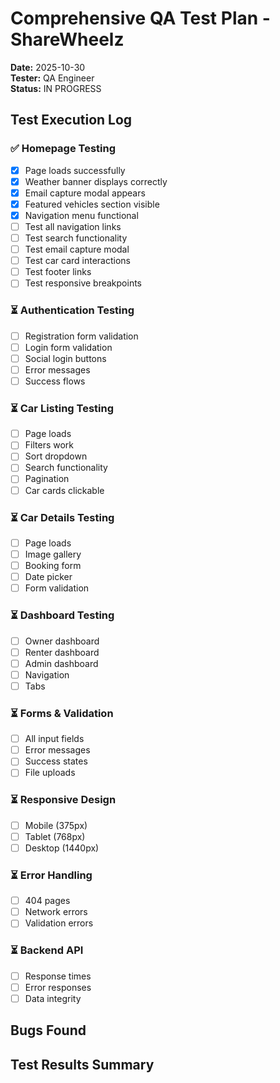 # Comprehensive QA Test Plan - ShareWheelz
**Date:** 2025-10-30  
**Tester:** QA Engineer  
**Status:** IN PROGRESS

## Test Execution Log

### ✅ Homepage Testing
- [x] Page loads successfully
- [x] Weather banner displays correctly
- [x] Email capture modal appears
- [x] Featured vehicles section visible
- [x] Navigation menu functional
- [ ] Test all navigation links
- [ ] Test search functionality
- [ ] Test email capture modal
- [ ] Test car card interactions
- [ ] Test footer links
- [ ] Test responsive breakpoints

### ⏳ Authentication Testing
- [ ] Registration form validation
- [ ] Login form validation
- [ ] Social login buttons
- [ ] Error messages
- [ ] Success flows

### ⏳ Car Listing Testing
- [ ] Page loads
- [ ] Filters work
- [ ] Sort dropdown
- [ ] Search functionality
- [ ] Pagination
- [ ] Car cards clickable

### ⏳ Car Details Testing
- [ ] Page loads
- [ ] Image gallery
- [ ] Booking form
- [ ] Date picker
- [ ] Form validation

### ⏳ Dashboard Testing
- [ ] Owner dashboard
- [ ] Renter dashboard
- [ ] Admin dashboard
- [ ] Navigation
- [ ] Tabs

### ⏳ Forms & Validation
- [ ] All input fields
- [ ] Error messages
- [ ] Success states
- [ ] File uploads

### ⏳ Responsive Design
- [ ] Mobile (375px)
- [ ] Tablet (768px)
- [ ] Desktop (1440px)

### ⏳ Error Handling
- [ ] 404 pages
- [ ] Network errors
- [ ] Validation errors

### ⏳ Backend API
- [ ] Response times
- [ ] Error responses
- [ ] Data integrity

## Bugs Found

## Test Results Summary




